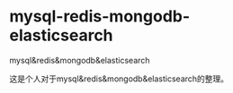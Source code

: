 # mysql-redis-mongodb-elasticsearch
mysql&amp;redis&amp;mongodb&amp;elasticsearch

这是个人对于mysql&redis&mongodb&elasticsearch的整理。

